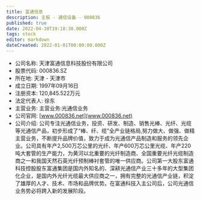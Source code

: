 ```yaml
---
title: 富通信息
description: 主板 - 通信设备 - 000836
published: true
date: 2022-04-30T19:18:38.000Z
tags: stock
editor: markdown
dateCreated: 2022-01-01T00:00:00.000Z
---
```


- 公司名称: 天津富通信息科技股份有限公司
- 股票代码: 000836.SZ
- 所在地: 天津 - 天津市
- 成立日期: 1997年09月16日
- 注册资本: 120,845.522万元
- 法定代表人: 徐东
- 主营业务: 主营业务:光通信业务
- 公司官网: [www.000836.net](www.000836.net)
- 公司介绍: 公司专注光通信业务，投资、研发、制造、销售光棒、光纤、光缆等光通信产品，初步形成了“棒、纤、缆”全产业链格局,努力做大、做强、做精主营业务，不断提升品牌价值，致力于成为光通信产品制造和服务的领先企业。公司具有年产2,500万芯公里的光纤、年产600万芯公里光缆、年产220吨大套管的生产能力，为黄河以北重要的光纤制造商、全国重要光纤光缆制造商之一和我国天然石英光纤预制棒衬套管的唯一供应商。公司第一大股东富通科技控股股东富通集团是国内外知名的、深耕光通信产业三十多年的大型集团化企业，是国内外光纤光缆最大供应商之一，拥有完整的光通信产业链，积淀了雄厚的人才、技术、市场和品牌优势。在富通科技入主公司后，公司光通信业务势必将跨入新的发展阶段。


